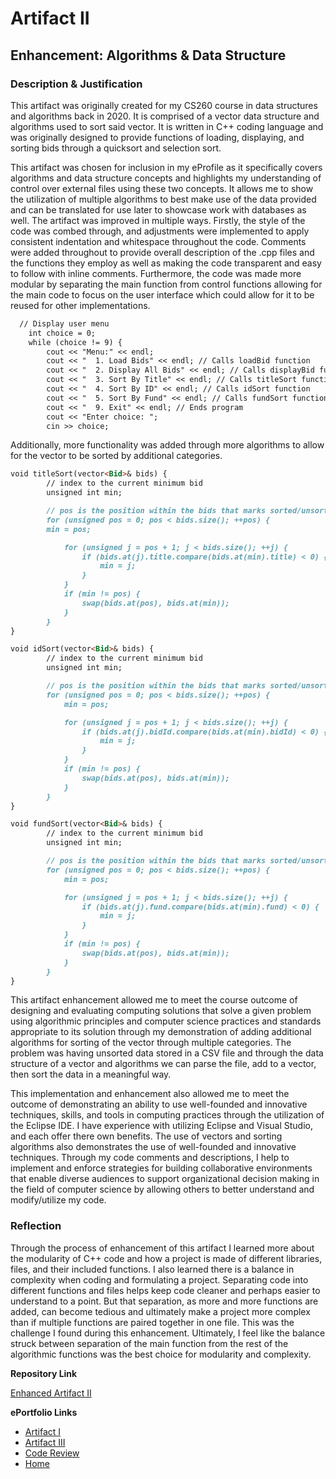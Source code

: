 # Artifact II
## Enhancement: Algorithms & Data Structure

### Description & Justification
This artifact was originally created for my CS260 course in data structures and algorithms back in 2020. It is comprised of a vector data structure and algorithms used to sort said vector. It is written in C++ coding language and was originally designed to provide functions of loading, displaying, and sorting bids through a quicksort and selection sort. 

This artifact was chosen for inclusion in my eProfile as it specifically covers algorithms and data structure concepts and highlights my understanding of control over external files using these two concepts. It allows me to show the utilization of multiple algorithms to best make use of the data provided and can be translated for use later to showcase work with databases as well. The artifact was improved in multiple ways. Firstly, the style of the code was combed through, and adjustments were implemented to apply consistent indentation and whitespace throughout the code. Comments were added throughout to provide overall description of the .cpp files and the functions they employ as well as making the code transparent and easy to follow with inline comments. Furthermore, the code was made more modular by separating the main function from control functions allowing for the main code to focus on the user interface which could allow for it to be reused for other implementations.
```markdown
  // Display user menu
    int choice = 0;
    while (choice != 9) {
        cout << "Menu:" << endl;
        cout << "  1. Load Bids" << endl; // Calls loadBid function
        cout << "  2. Display All Bids" << endl; // Calls displayBid function
        cout << "  3. Sort By Title" << endl; // Calls titleSort function
        cout << "  4. Sort By ID" << endl; // Calls idSort function
        cout << "  5. Sort By Fund" << endl; // Calls fundSort function
        cout << "  9. Exit" << endl; // Ends program
        cout << "Enter choice: ";
        cin >> choice;
```
Additionally, more functionality was added through more algorithms to allow for the vector to be sorted by additional categories. 
```markdown
void titleSort(vector<Bid>& bids) {
		// index to the current minimum bid
		unsigned int min;

		// pos is the position within the bids that marks sorted/unsorted
		for (unsigned pos = 0; pos < bids.size(); ++pos) {
		min = pos;

			for (unsigned j = pos + 1; j < bids.size(); ++j) {
				if (bids.at(j).title.compare(bids.at(min).title) < 0) {
					min = j;
				}
			}
			if (min != pos) {
				swap(bids.at(pos), bids.at(min));
			}
		}
}
```
```markdown
void idSort(vector<Bid>& bids) {
		// index to the current minimum bid
		unsigned int min;

		// pos is the position within the bids that marks sorted/unsorted
		for (unsigned pos = 0; pos < bids.size(); ++pos) {
			min = pos;

			for (unsigned j = pos + 1; j < bids.size(); ++j) {
				if (bids.at(j).bidId.compare(bids.at(min).bidId) < 0) {
					min = j;
				}
			}
			if (min != pos) {
				swap(bids.at(pos), bids.at(min));
			}
		}
}
```
```markdown
void fundSort(vector<Bid>& bids) {
		// index to the current minimum bid
		unsigned int min;

		// pos is the position within the bids that marks sorted/unsorted
		for (unsigned pos = 0; pos < bids.size(); ++pos) {
			min = pos;

			for (unsigned j = pos + 1; j < bids.size(); ++j) {
				if (bids.at(j).fund.compare(bids.at(min).fund) < 0) {
					min = j;
				}
			}
			if (min != pos) {
				swap(bids.at(pos), bids.at(min));
			}
		}
}
```
This artifact enhancement allowed me to meet the course outcome of designing and evaluating computing solutions that solve a given problem using algorithmic principles and computer science practices and standards appropriate to its solution through my demonstration of adding additional algorithms for sorting of the vector through multiple categories. The problem was having unsorted data stored in a CSV file and through the data structure of a vector and algorithms we can parse the file, add to a vector, then sort the data in a meaningful way. 

This implementation and enhancement also allowed me to meet the outcome of demonstrating an ability to use well-founded and innovative techniques, skills, and tools in computing practices through the utilization of the Eclipse IDE. I have experience with utilizing Eclipse and Visual Studio, and each offer there own benefits. The use of vectors and sorting algorithms also demonstrates the use of well-founded and innovative techniques. Through my code comments and descriptions, I help to implement and enforce strategies for building collaborative environments that enable diverse audiences to support organizational decision making in the field of computer science by allowing others to better understand and modify/utilize my code. 

### Reflection

Through the process of enhancement of this artifact I learned more about the modularity of C++ code and how a project is made of different libraries, files, and their included functions. I also learned there is a balance in complexity when coding and formulating a project. Separating code into different functions and files helps keep code cleaner and perhaps easier to understand to a point. But that separation, as more and more functions are added, can become tedious and ultimately make a project more complex than if multiple functions are paired together in one file. This was the challenge I found during this enhancement. Ultimately, I feel like the balance struck between separation of the main function from the rest of the algorithmic functions was the best choice for modularity and complexity. 

**Repository Link**<br>

[Enhanced Artifact II](https://github.com/Shayden87/Algorithms-Data-Structures)

**ePortfolio Links** <br> 

* [Artifact I](ArtifactOne.md)
* [Artifact III](ArtifactThree.md)
* [Code Review](CodeReview.md)
* [Home](index.md)
